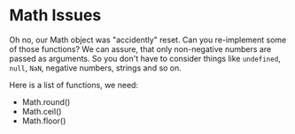 # Math Issues

Oh no, our Math object was "accidently" reset. Can you re-implement some of those functions? We can assure, that only non-negative numbers are passed as arguments. So you don't have to consider things like `undefined`, `null`, `NaN`, negative numbers, strings and so on.

Here is a list of functions, we need:

- Math.round()
- Math.ceil()
- Math.floor()
